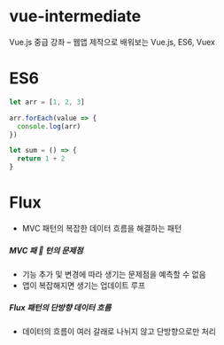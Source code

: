 # vue-intermediate

Vue.js 중급 강좌 – 웹앱 제작으로 배워보는 Vue.js, ES6, Vuex

# ES6

```js
let arr = [1, 2, 3]

arr.forEach(value => {
  console.log(arr)
})

let sum = () => {
  return 1 + 2
}
```

# Flux

- MVC 패턴의 복잡한 데이터 흐름을 해결하는 패턴

##### MVC 패  턴의 문제점

- 기능 추가 및 변경에 따라 생기는 문제점을 예측할 수 없음
- 앱이 복잡해지면 생기는 업데이트 루프

##### Flux 패턴의 단방향 데이터 흐름

- 데이터의 흐름이 여러 갈래로 나뉘지 않고 단방향으로만 처리
